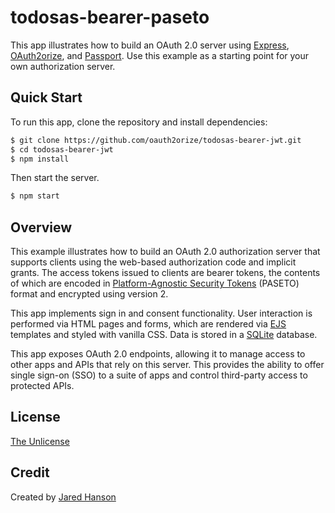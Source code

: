 # todosas-bearer-paseto

This app illustrates how to build an OAuth 2.0 server using [Express](https://expressjs.com/),
[OAuth2orize](https://www.oauth2orize.org), and [Passport](https://www.passportjs.org/).
Use this example as a starting point for your own authorization server.

## Quick Start

To run this app, clone the repository and install dependencies:

```bash
$ git clone https://github.com/oauth2orize/todosas-bearer-jwt.git
$ cd todosas-bearer-jwt
$ npm install
```

Then start the server.

```bash
$ npm start
```

## Overview

This example illustrates how to build an OAuth 2.0 authorization server that
supports clients using the web-based authorization code and implicit grants.
The access tokens issued to clients are bearer tokens, the contents of which are
encoded in [Platform-Agnostic Security Tokens](https://paseto.io/) (PASETO)
format and encrypted using version 2.

This app implements sign in and consent functionality.  User interaction is
performed via HTML pages and forms, which are rendered via [EJS](https://ejs.co/)
templates and styled with vanilla CSS.  Data is stored in a [SQLite](https://www.sqlite.org/)
database.

This app exposes OAuth 2.0 endpoints, allowing it to manage access to other apps
and APIs that rely on this server.  This provides the ability to offer single
sign-on (SSO) to a suite of apps and control third-party access to protected
APIs.

## License

[The Unlicense](https://opensource.org/licenses/unlicense)

## Credit

Created by [Jared Hanson](https://www.jaredhanson.me/)

